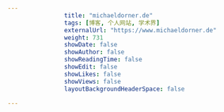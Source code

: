 ---
                title: "michaeldorner.de"
                tags: [博客, 个人网站, 学术界]
                externalUrl: "https://www.michaeldorner.de"
                weight: 731
                showDate: false
                showAuthor: false
                showReadingTime: false
                showEdit: false
                showLikes: false
                showViews: false
                layoutBackgroundHeaderSpace: false
                ---

